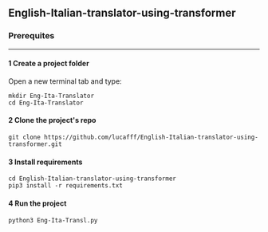 ## English-Italian-translator-using-transformer

### Prerequites
***

#### 1 Create a project folder 
Open a new terminal tab and type: 
```
mkdir Eng-Ita-Translator 
cd Eng-Ita-Translator
```

#### 2 Clone the project's repo 
```
git clone https://github.com/lucafff/English-Italian-translator-using-transformer.git
```

#### 3 Install requirements 
```
cd English-Italian-translator-using-transformer
pip3 install -r requirements.txt
```

#### 4 Run the project
```
python3 Eng-Ita-Transl.py
```
